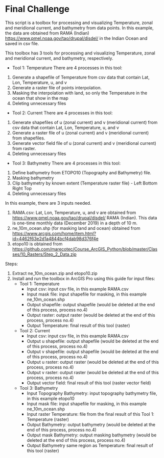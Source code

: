 # Final Challenge

This script is a toolbox for processing and visualizing Temperature, zonal and meridional current, and bathymetry from data points. In this example, the data are obtained from RAMA (Indian) https://www.pmel.noaa.gov/tao/drupal/disdel/ in the Indian Ocean and saved in csv file.

This toolbox has 3 tools for processing and visualizing Temperature, zonal and meridional current, and bathymetry, respectively. 
- Tool 1: Temperature There are 4 processes in this tool:
1. Generate a shapefile of Temperature from csv data that contain Lat, Lon, Temperature, u, and v
2. Generate a raster file of points interpolation.
3. Masking the interpolation with land, so only the Temperature in the ocean that show in the map
4. Deleting unnecessary files 

- Tool 2: Current There are 4 processes in this tool:
1. Generate shapefiles of u (zonal current) and v (meridional current) from csv data that contain Lat, Lon, Temperature, u, and v
2. Generate a raster file of u (zonal current) and v (meridional current) from shapefiles.
3. Generate vector field file of u (zonal current) and v (meridional current) from raster.
4. Deleting unnecessary files 

- Tool 3: Bathymetry There are 4 processes in this tool:
1. Define bathymetry from ETOPO10 (Topography and Bathymetry) file.
2. Masking bathymetry
3. Clip bathymetry by known extent (Temperature raster file) - Left Bottom Right Top
4. Deleting unnecessary files

In this example, there are 3 inputs needed.
1. RAMA.csv: Lat, Lon, Temperature, u, and v are obtained from https://www.pmel.noaa.gov/tao/drupal/disdel/ RAMA (Indian). This data is one-time monthly data (December 2019) in a depth of 10 m.
2. ne_10m_ocean.shp (for masking land and ocean) obtained from https://www.arcgis.com/home/item.html?id=4462f63e2d1a4844bcf4dab98d376f4e
3. etopo10 is obtained from https://github.com/marecotec/Course_ArcGIS_Python/blob/master/Classes/10_Rasters/Step_2_Data.zip

Steps:
1. Extract ne_10m_ocean.zip and etopo10.zip
2. Install and run the toolbox in ArcGIS Pro using this guide for input files: 
   - Tool 1: Temperature 
      - Input csv: input csv file, in this example RAMA.csv 
      - Input mask file: input shapefile for masking, in this example ne_10m_ocean.shp 
      - Output shapefile: output shapefile (would be deleted at the end of this process, process no.4) 
      - Output raster: output raster (would be deleted at the end of this process, process no.4) 
      - Output Temperature: final result of this tool (raster) 
   - Tool 2: Current 
      - Input csv: input csv file, in this example RAMA.csv 
      - Output u shapefile: output shapefile (would be deleted at the end of this process, process no.4) 
      - Output v shapefile: output shapefile (would be deleted at the end of this process, process no.4) 
      - Output u raster: output raster (would be deleted at the end of this process, process no.4) 
      - Output v raster: output raster (would be deleted at the end of this process, process no.4) 
      - Output vector field: final result of this tool (raster vector field) 
   - Tool 3: Bathymetry 
      - Input Topography Bathymetry: input topography bathymetry file, in this example etopo10 
      - Input mask file: input shapefile for masking, in this example ne_10m_ocean.shp 
      - Input raster Temperature: file from the final result of this Tool 1: Temperature (raster) 
      - Output Bathymetry: output bathymetry (would be deleted at the end of this process, process no.4) 
      - Output mask Bathymetry: output masking bathymetry (would be deleted at the end of this process, process no.4) 
      - Output Bathymetry same region as Temperature: final result of this tool (raster)
